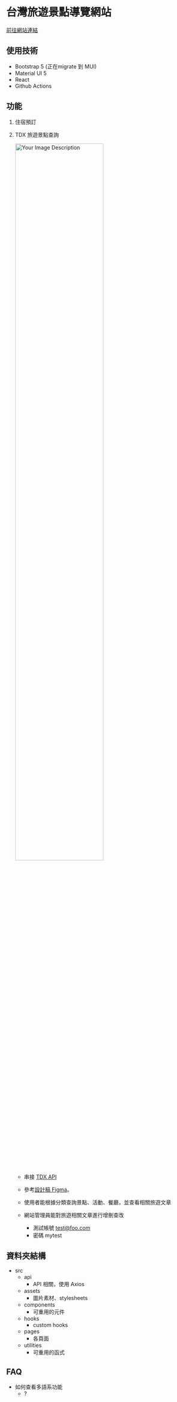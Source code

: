 # 台灣旅遊景點導覽網站

[前往網站連結](https://travel-taiwan-three.vercel.app/)

## 使用技術

- Bootstrap 5  (正在migrate 到 MUI)
- Material UI 5
- React
- Github Actions

## 功能
1. 住宿預訂

2. TDX 旅遊景點查詢

    <img width="70%" src="https://github-production-user-asset-6210df.s3.amazonaws.com/79246459/280512235-61249a15-115e-4acb-91ba-65dd197b71a2.png" alt="Your Image Description">


    - 串接 [TDX API](https://tdx.transportdata.tw/)
    - 參考[設計稿 Figma](https://www.figma.com/file/5HQAZ2bunGNKma2fwU0aNZ/The-F2E-3rd---Week1-%E5%8F%B0%E7%81%A3%E6%97%85%E9%81%8A%E6%99%AF%E9%BB%9E%E5%B0%8E%E8%A6%BD?node-id=5%3A1106)。
    - 使用者能根據分類查詢景點、活動、餐廳，並查看相關旅遊文章
    
    - 網站管理員能對旅遊相關文章進行增刪查改
        - 測試帳號 test@foo.com
        - 密碼 mytest


## 資料夾結構

- src
  - api  
    - API 相關，使用 Axios
  - assets  
    - 圖片素材、stylesheets
  - components  
    - 可重用的元件
  - hooks  
    - custom hooks
  - pages  
    - 各頁面
  - utilities  
    - 可重用的函式

## FAQ
- 如何查看多語系功能
    - ?